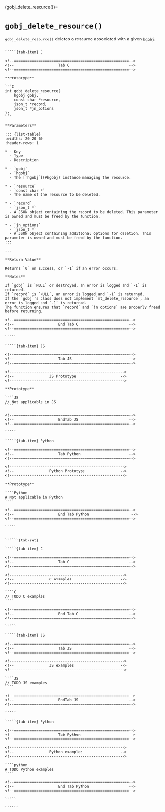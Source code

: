 <!-- ============================================================== -->
(gobj_delete_resource())=
# `gobj_delete_resource()`
<!-- ============================================================== -->

`gobj_delete_resource()` deletes a resource associated with a given [`hgobj`](#hgobj).

<!------------------------------------------------------------>
<!--                    Prototypes                          -->
<!------------------------------------------------------------>

``````{tab-set}

`````{tab-item} C

<!--====================================================-->
<!--                    Tab C                           -->
<!--====================================================-->

**Prototype**

```C
int gobj_delete_resource(
    hgobj gobj,
    const char *resource,
    json_t *record,
    json_t *jn_options
);
```

**Parameters**

::: {list-table}
:widths: 20 20 60
:header-rows: 1

* - Key
  - Type
  - Description

* - `gobj`
  - `hgobj`
  - The [`hgobj`](#hgobj) instance managing the resource.

* - `resource`
  - `const char *`
  - The name of the resource to be deleted.

* - `record`
  - `json_t *`
  - A JSON object containing the record to be deleted. This parameter is owned and must be freed by the function.

* - `jn_options`
  - `json_t *`
  - A JSON object containing additional options for deletion. This parameter is owned and must be freed by the function.
:::

---

**Return Value**

Returns `0` on success, or `-1` if an error occurs.

**Notes**

If `gobj` is `NULL` or destroyed, an error is logged and `-1` is returned.
If `record` is `NULL`, an error is logged and `-1` is returned.
If the `gobj`'s class does not implement `mt_delete_resource`, an error is logged and `-1` is returned.
The function ensures that `record` and `jn_options` are properly freed before returning.

<!--====================================================-->
<!--                    End Tab C                       -->
<!--====================================================-->

`````

`````{tab-item} JS

<!--====================================================-->
<!--                    Tab JS                          -->
<!--====================================================-->

<!---------------------------------------------------->
<!--                JS Prototype                    -->
<!---------------------------------------------------->

**Prototype**

````JS
// Not applicable in JS
````

<!--====================================================-->
<!--                    EndTab JS                       -->
<!--====================================================-->

`````

`````{tab-item} Python

<!--====================================================-->
<!--                    Tab Python                      -->
<!--====================================================-->

<!---------------------------------------------------->
<!--                Python Prototype                -->
<!---------------------------------------------------->

**Prototype**

````Python
# Not applicable in Python
````

<!--====================================================-->
<!--                    End Tab Python                   -->
<!--====================================================-->

`````

``````

<!------------------------------------------------------------>
<!--                    Examples                            -->
<!------------------------------------------------------------>

```````{dropdown} Examples

``````{tab-set}

`````{tab-item} C

<!--====================================================-->
<!--                    Tab C                           -->
<!--====================================================-->

<!---------------------------------------------------->
<!--                C examples                      -->
<!---------------------------------------------------->

````C
// TODO C examples
````

<!--====================================================-->
<!--                    End Tab C                       -->
<!--====================================================-->

`````

`````{tab-item} JS

<!--====================================================-->
<!--                    Tab JS                          -->
<!--====================================================-->

<!---------------------------------------------------->
<!--                JS examples                     -->
<!---------------------------------------------------->

````JS
// TODO JS examples
````

<!--====================================================-->
<!--                    EndTab JS                       -->
<!--====================================================-->

`````

`````{tab-item} Python

<!--====================================================-->
<!--                    Tab Python                      -->
<!--====================================================-->

<!---------------------------------------------------->
<!--                Python examples                 -->
<!---------------------------------------------------->

````python
# TODO Python examples
````

<!--====================================================-->
<!--                    End Tab Python                  -->
<!--====================================================-->

`````

``````

```````
